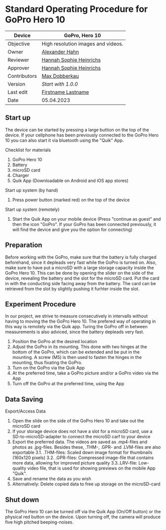 
# Standard Operating Procedure for GoPro Hero 10

| Device       | GoPro, Hero 10                                            |
|--------------|-----------------------------------------------------------|
| Objective    | High resolution images and videos.                        |
| Owner        | [Alexander Hahn](mailto:alexander.hahn@tuebingen.mpg.de)  |
| Reviewer     | [Hannah Sophie Heinrichs](mailto:hannah.heinrichs@tuebingen.mpg.de) |
| Approver     | [Hannah Sophie Heinrichs](mailto:hannah.heinrichs@tuebingen.mpg.de) |
| Contributors | [Max Dobberkau](mailto:max.dobberkau@tuebingen.mpg.de) |
| Version      | _Start with 1.0.0_                                        |
| Last edit    | [Firstname Lastname](mailto:firstname.lastname@domain.de) |
| Date         | 05.04.2023                                                |

## Start up

The device can be started by pressing a large buttion on the top of the device. If your cellphone has been previously connected to the GoPro Hero 10 you can also start it via bluetooth using the "Quik" App. 

Checklist for materials
1. GoPro Hero 10
2. Battery
3. microSD card
4. Charger
5. Quik App (Downloadable on Android and iOS app stores) 

Start up system (by hand)
1. Press power button (marked red) on the top of the device 

Start up system (remotely)
1. Start the Quik App on your mobile device (Press "continue as guest" and then the icon "GoPro". If your GoPro     has been connected previously, it will find the device and give you the option for connecting)
   


## Preparation

Before working with the GoPro, make sure that the battery is fully charged beforehand, since it depleads very fast while the GoPro is turned on. Also, make sure to have put a microSD with a large storage capacity inside the GoPro Hero 10. This can be done by opening the slider on the side of the device, revealing the battery and the slot for the microSD card. Put the card in with the conducting side facing away from the battery. The card can be retrieved from the slot by slightly pushing it furhter inside the slot.


## Experiment Procedure

In our project, we strive to measure consecutively in intervalls without having to moving the the GoPro Hero 10. The prefered way of operating in this way is remotely via the Quik app. Turing the GoPro off in between measurements is also adviced, since the battery depleads very fast. 

1. Position the GoPro at the desired location
2. Adjust the GoPro in its mounting. This done with two hinges at the bottom of the GoPro, which can be extended and be put in the mounting. A screw (M5) is then used to fasten the hinges in the mounting, thus fixating the GoPro.
3. Turn on the GoPro via the Quik App
4. At the preferred time, take a GoPro picture and/or a GoPro video via the App
5. Turn off the GoPro at the preferred time, using the App



## Data Saving


Export/Access Data
1. Open the slide on the side of the GoPro Hero 10 and take out the microSD card
2. If your storage device does not have a slot for a microSD card, use a SD-to-microSD-adapter to connect the microSD carf to your device
3. Export the preferred data. The videos are saved as .mp4-files and photos as .jpg-files. Besides these, .THM-, .GPR- and .LVM-files are also exportable
3.1. .THM-files: Scaled down image format for thumbnails (160x120 pixels)
3.2. .GPR-files: Compressed image-file that contains more data, allowing for improved picture quality
3.3..LRV-file: Low-quality video file, that is used for showing previews on the mobile App "Quik".
4. Save and rename the data as you wish
5. Alternatively: Delete copied data to free up storage on the microSD-card


## Shut down

The GoPro Hero 10 can be turned off via the Quik App (On/Off button) or the physical red button on the device. Upon turning off, the camera will produce five high pitched beeping-noises.

